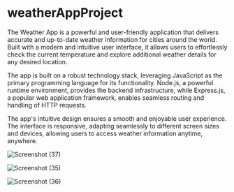 # weatherAppProject
The Weather App is a powerful and user-friendly application that delivers accurate and up-to-date weather information for cities
around the world. Built with a modern and intuitive user interface, it allows users to effortlessly check the current temperature
and explore additional weather details for any desired location.

The app is built on a robust technology stack, leveraging JavaScript as the primary programming language for its functionality. 
Node.js, a powerful runtime environment, provides the backend infrastructure, while Express.js, a popular web application framework, 
enables seamless routing and handling of HTTP requests.

The app's intuitive design ensures a smooth and enjoyable user experience. The interface is responsive, adapting seamlessly to different
screen sizes and devices, allowing users to access weather information anytime, anywhere.

![Screenshot (37)](https://github.com/Chandrajeetm/weatherAppProject/assets/94434424/688ce8b5-a80c-48c7-8fbb-fc8fadd3b16d)

![Screenshot (35)](https://github.com/Chandrajeetm/weatherAppProject/assets/94434424/dd2f42d8-12cf-49a9-a5ec-b71b0817eadd)

![Screenshot (36)](https://github.com/Chandrajeetm/weatherAppProject/assets/94434424/a7e42ffa-e814-4f65-8350-c70c057733e9)
